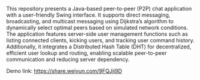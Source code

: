 This repository presents a Java-based peer-to-peer (P2P) chat application with a user-friendly Swing interface. It supports direct messaging, broadcasting, and multicast messaging using Dijkstra’s algorithm to dynamically select optimal peers based on simulated network conditions. The application features server-side user management functions such as listing connected clients, kicking users, and tracking user command history. Additionally, it integrates a Distributed Hash Table (DHT) for decentralized, efficient user lookup and routing, enabling scalable peer-to-peer communication and reducing server dependency. 

Demo link: https://share.weiyun.com/9FQJji9D
